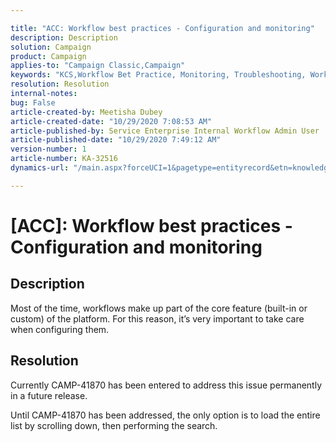 ```yaml
---

title: "ACC: Workflow best practices - Configuration and monitoring"  
description: Description  
solution: Campaign  
product: Campaign  
applies-to: "Campaign Classic,Campaign"  
keywords: "KCS,Workflow Bet Practice, Monitoring, Troubleshooting, Workflow Performance, Workflow Slow"  
resolution: Resolution  
internal-notes:   
bug: False  
article-created-by: Meetisha Dubey  
article-created-date: "10/29/2020 7:08:53 AM"  
article-published-by: Service Enterprise Internal Workflow Admin User  
article-published-date: "10/29/2020 7:49:12 AM"  
version-number: 1  
article-number: KA-32516  
dynamics-url: "/main.aspx?forceUCI=1&pagetype=entityrecord&etn=knowledgearticle&id=b66e2e7d-b519-eb11-a812-0022480698e2"

---
```


# [ACC]: Workflow best practices - Configuration and monitoring

## Description

Most of the time, workflows make up part of the core feature (built-in or custom) of the platform. For this reason, it’s very important to take care when configuring them.

## Resolution

Currently CAMP-41870 has been entered to address this issue permanently in a future release.

Until CAMP-41870 has been addressed, the only option is to load the entire list by scrolling down, then performing the search.
